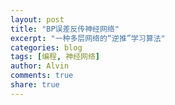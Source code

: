 ```yaml
---
layout: post
title: "BP误差反传神经网络"
excerpt: "一种多层网络的“逆推”学习算法"
categories: blog
tags: [编程, 神经网络]
author: Alvin
comments: true
share: true
---
```










&nbsp;   

<!-- 多说评论框 start -->
<div class="ds-thread" data-thread-key="BP" data-title="BP" ></div>
<!-- 多说评论框 end -->
<!-- 多说公共JS代码 start (一个网页只需插入一次) -->
<script type="text/javascript">
var duoshuoQuery = {short_name:"goaheadalvin"};
(function() {
var ds = document.createElement('script');
ds.type = 'text/javascript';ds.async = true;
ds.src = (document.location.protocol == 'https:' ? 'https:' : 'http:') + '//static.duoshuo.com/embed.js';
ds.charset = 'UTF-8';
(document.getElementsByTagName('head')[0] 
|| document.getElementsByTagName('body')[0]).appendChild(ds);
})();
</script>
<!-- 多说公共JS代码 end -->